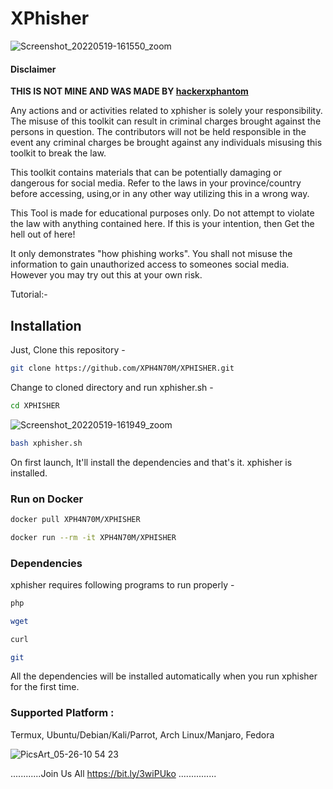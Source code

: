 # XPhisher

![Screenshot_20220519-161550_zoom](https://user-images.githubusercontent.com/70594016/169277722-f3c36452-57ae-4b55-b075-22ef21babad3.png)


#### Disclaimer

**THIS IS NOT MINE AND WAS MADE BY [hackerxphantom](https://github.com/hackerxphantom)**

Any actions and or activities related to xphisher is solely your responsibility. The misuse of this toolkit can result in criminal charges brought against the persons in question. The contributors will not be held responsible in the event any criminal charges be brought against any individuals misusing this toolkit to break the law.

This toolkit contains materials that can be potentially damaging or dangerous for social media. Refer to the laws in your province/country before accessing, using,or in any other way utilizing this in a wrong way.

This Tool is made for educational purposes only. Do not attempt to violate the law with anything contained here. If this is your intention, then Get the hell out of here!

It only demonstrates "how phishing works". You shall not misuse the information to gain unauthorized access to someones social media. However you may try out this at your own risk.

Tutorial:-
 

## Installation
Just, Clone this repository -
```bash
git clone https://github.com/XPH4N70M/XPHISHER.git
```
Change to cloned directory and run xphisher.sh -
```bash
cd XPHISHER 
```
![Screenshot_20220519-161949_zoom](https://user-images.githubusercontent.com/70594016/169277848-9385cd67-855a-4fba-9fd4-623082def278.png)

```bash
bash xphisher.sh
```
On first launch, It'll install the dependencies and that's it. xphisher is installed.

### Run on Docker
```bash
docker pull XPH4N70M/XPHISHER 
```
```bash
docker run --rm -it XPH4N70M/XPHISHER 
```
### Dependencies
xphisher requires following programs to run properly -
```bash
php
```
```bash
wget
```
```bash
curl
```
```bash
git
```
All the dependencies will be installed automatically when you run xphisher for the first time.

### Supported Platform : 
Termux, Ubuntu/Debian/Kali/Parrot, Arch Linux/Manjaro, Fedora

![PicsArt_05-26-10 54 23](https://user-images.githubusercontent.com/70594016/170422203-aec4bc41-c7ea-4ac5-a849-9494d6960c14.jpg)



............Join Us All https://bit.ly/3wiPUko ...............
